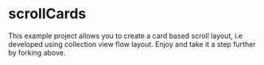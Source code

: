 # scrollCards
This example project allows you to create a card based scroll layout, i.e developed using collection view flow layout. Enjoy 
and take it a step further by forking above.





